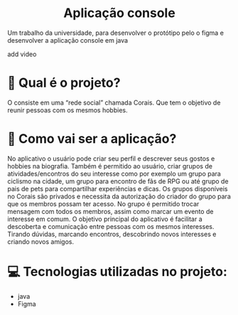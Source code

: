 <h1 align="center">Aplicação console</h1>

Um trabalho da universidade, para desenvolver o protótipo pelo o figma e desenvolver a aplicação console em java 

add video

# :hammer: Qual é o projeto?

O consiste em uma “rede social” chamada Corais. Que tem o objetivo de reunir pessoas com os mesmos hobbies. 

# :hammer: Como vai ser a aplicação?

No aplicativo o usuário pode criar seu perfil e descrever seus gostos e hobbies na biografia. Também é permitido ao usuário, criar grupos de atividades/encontros do seu interesse como por exemplo um grupo para ciclismo na cidade, um grupo para encontro de fãs de RPG ou até grupo de pais de pets para compartilhar experiências e dicas. Os grupos disponíveis no Corais são privados e necessita da autorização do criador do grupo para que os membros possam ter acesso. No grupo é permitido trocar mensagem com todos os membros, assim como marcar um evento de interesse em comum. O objetivo principal do aplicativo é facilitar a descoberta e comunicação entre pessoas com os mesmos interesses. Tirando dúvidas, marcando encontros, descobrindo novos interesses e criando novos amigos.


# 💻 Tecnologias utilizadas no projeto:

- java
- Figma

